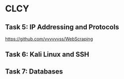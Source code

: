 # CLCY

## Task 5: IP Addressing and Protocols
https://github.com/vvvvvvss/WebScraping

## Task 6: Kali Linux and SSH

## Task 7: Databases
